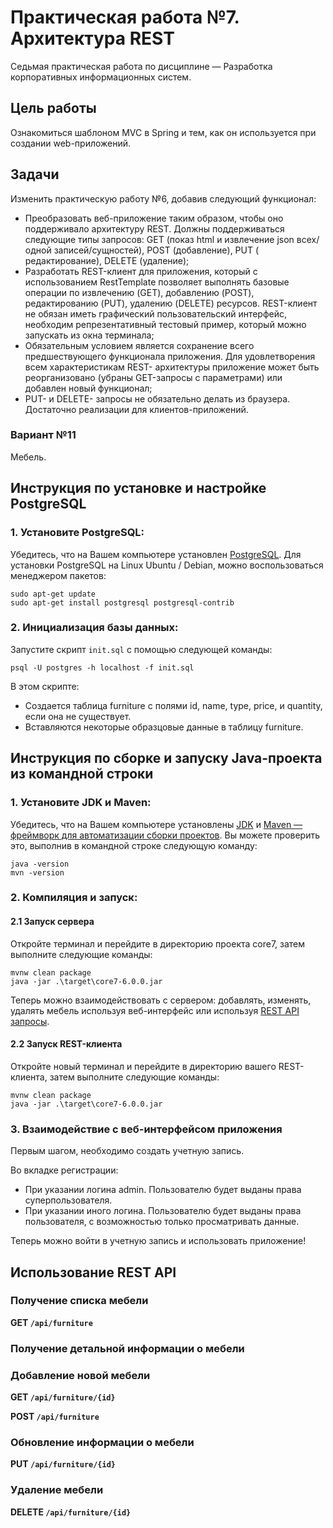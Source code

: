 # Практическая работа №7. Архитектура REST

Седьмая практическая работа по дисциплине — Разработка корпоративных информационных систем.

## Цель работы

Ознакомиться шаблоном MVC в Spring и тем, как он используется при создании web-приложений.

## Задачи

Изменить практическую работу №6, добавив следующий функционал:

- Преобразовать веб-приложение таким образом, чтобы оно поддерживало архитектуру REST. Должны поддерживаться следующие
  типы запросов: GET (показ html и извлечение json всех/одной записей/сущностей), POST (добавление), PUT (
  редактирование), DELETE (удаление);
- Разработать REST-клиент для приложения, который с использованием RestTemplate позволяет выполнять базовые операции по
  извлечению (GET), добавлению (POST), редактированию (PUT), удалению (DELETE) ресурсов. REST-клиент не обязан иметь
  графический пользовательский интерфейс, необходим репрезентативный тестовый пример, который можно запускать из окна
  терминала;
- Обязательным условием является сохранение всего предшествующего функционала приложения. Для удовлетворения всем
  характеристикам REST- архитектуры приложение может быть реорганизовано (убраны GET-запросы с параметрами) или добавлен
  новый функционал;
- PUT- и DELETE- запросы не обязательно делать из браузера. Достаточно реализации для клиентов-приложений.

### Вариант №11

Мебель.

## Инструкция по установке и настройке PostgreSQL

### 1. Установите PostgreSQL:

Убедитесь, что на Вашем компьютере установлен [PostgreSQL](https://www.postgresql.org/download/).
Для установки PostgreSQL на Linux Ubuntu / Debian, можно воспользоваться менеджером пакетов:

```
sudo apt-get update
sudo apt-get install postgresql postgresql-contrib
```

### 2. Инициализация базы данных:

Запустите скрипт ```init.sql``` с помощью следующей команды:

```
psql -U postgres -h localhost -f init.sql
```

В этом скрипте:

- Создается таблица furniture с полями id, name, type, price, и quantity, если она не существует.
- Вставляются некоторые образцовые данные в таблицу furniture.

## Инструкция по сборке и запуску Java-проекта из командной строки

### 1. Установите JDK и Maven:

Убедитесь, что на Вашем компьютере
установлены [JDK](https://www.oracle.com/java/technologies/downloads/)
и [Maven — фреймворк для автоматизации сборки проектов](https://maven.apache.org/). Вы можете проверить это,
выполнив в командной строке следующую команду:

```
java -version
mvn -version
```

### 2. Компиляция и запуск:

#### 2.1 Запуск сервера

Откройте терминал и перейдите в директорию проекта core7, затем выполните следующие команды:

```
mvnw clean package
java -jar .\target\core7-6.0.0.jar
```

Теперь можно взаимодействовать с сервером: добавлять, изменять, удалять мебель используя веб-интерфейс или
используя [REST API запросы](#использование-rest-api).

#### 2.2 Запуск REST-клиента

Откройте новый терминал и перейдите в директорию вашего REST-клиента, затем выполните следующие команды:

```
mvnw clean package
java -jar .\target\core7-6.0.0.jar
```

### 3. Взаимодействие с веб-интерфейсом приложения

Первым шагом, необходимо создать учетную запись.

Во вкладке регистрации:

* При указании логина admin. Пользователю будет выданы права суперпользователя.
* При указании иного логина. Пользователю будет выданы права пользователя, с возможностью только просматривать данные.

Теперь можно войти в учетную запись и использовать приложение!

## Использование REST API

### Получение списка мебели

**GET `/api/furniture`**

### Получение детальной информации о мебели

### Добавление новой мебели

**GET `/api/furniture/{id}`**

**POST `/api/furniture`**

### Обновление информации о мебели

**PUT `/api/furniture/{id}`**

### Удаление мебели

**DELETE `/api/furniture/{id}`**

